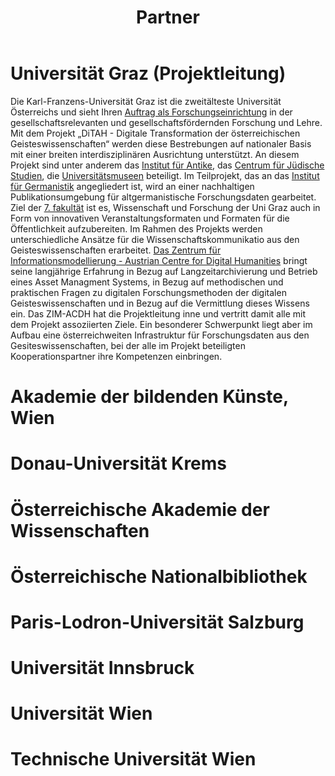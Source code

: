 ﻿---
layout: page
title: Partner
image: /assets/img/ditahicons/Netzwerk.png
hero_height: is-small
permalink: /partner/
---

# Universität Graz (Projektleitung)
Die Karl-Franzens-Universität Graz ist die zweitälteste Universität Österreichs und sieht Ihren [Auftrag als Forschungseinrichtung](https://www.uni-graz.at/de/die-universitaet/die-universitaet-graz/die-universitaet-im-portraet/leitbild/) in der gesellschaftsrelevanten und gesellschaftsfördernden Forschung und Lehre. Mit dem Projekt „DiTAH - Digitale Transformation der österreichischen Geisteswissenschaften“ werden diese Bestrebungen auf nationaler Basis mit einer breiten interdisziplinären Ausrichtung unterstützt. An diesem Projekt sind unter anderem das [Institut für Antike](https://antike.uni-graz.at/de/), das [Centrum für Jüdische Studien](https://juedischestudien.uni-graz.at/de/), die [Universitätsmuseen](https://universitaetsmuseen.uni-graz.at/de/) beteiligt. Im Teilprojekt, das an das [Institut für Germanistik](https://germanistik.uni-graz.at/de/) angegliedert ist, wird an einer nachhaltigen Publikationsumgebung für altgermanistische Forschungsdaten gearbeitet. Ziel der [7. fakultät](https://sieben.uni-graz.at/de/) ist es, Wissenschaft und Forschung der Uni Graz auch in Form von  innovativen Veranstaltungsformaten und Formaten für die Öffentlichkeit aufzubereiten. Im Rahmen des Projekts werden unterschiedliche Ansätze für die Wissenschaftskommunikatio aus den Geisteswissenschaften erarbeitet. [Das Zentrum für Informationsmodellierung - Austrian Centre for Digital Humanities](https://informationsmodellierung.uni-graz.at/de/) bringt seine langjährige Erfahrung in Bezug auf Langzeitarchivierung und Betrieb eines Asset Managment Systems, in Bezug auf methodischen und praktischen Fragen zu digitalen Forschungsmethoden der digitalen Geisteswissenschaften und in Bezug auf die Vermittlung dieses Wissens ein. Das ZIM-ACDH hat die Projektleitung inne und vertritt damit alle mit dem Projekt assoziierten Ziele. Ein besonderer Schwerpunkt liegt aber im Aufbau eine österreichweiten Infrastruktur für Forschungsdaten aus den Gesiteswissenschaften, bei der alle im Projekt beteiligten Kooperationspartner ihre Kompetenzen einbringen.
# Akademie der bildenden Künste, Wien
# Donau-Universität Krems
# Österreichische Akademie der Wissenschaften
# Österreichische Nationalbibliothek
# Paris-Lodron-Universität Salzburg
# Universität Innsbruck
# Universität Wien
# Technische Universität Wien
